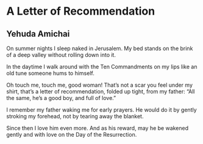 # A Letter of Recommendation
## Yehuda Amichai
On summer nights I sleep naked
in Jerusalem. My bed
stands on the brink of a deep valley
without rolling down into it.

In the daytime I walk around with the Ten
Commandments on my lips
like an old tune someone hums to himself.

Oh touch me, touch me, good woman!
That’s not a scar you feel under my shirt, that’s
a letter of recommendation, folded up tight,
from my father:
“All the same, he’s a good boy, and full of love.”

I remember my father waking me for early prayers.
He would do it by gently stroking my forehead, not
by tearing away the blanket.

Since then I love him even more.
And as his reward, may he be wakened
gently and with love
on the Day of the Resurrection.